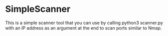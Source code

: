 # SimpleScanner

This is a simple scanner tool that you can use by calling python3 scanner.py with an IP address as an argument at the end to scan ports similar to Nmap.
